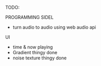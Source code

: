 TODO:

PROGRAMMING SIDEL

- turn audio to audio using web audio api

UI

- time & now playing
- Gradient thingy done
- noise texture thingy done
